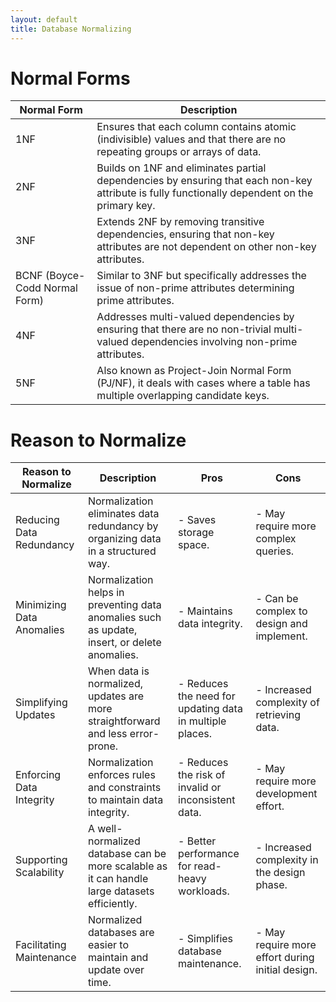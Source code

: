 ```yaml
---
layout: default
title: Database Normalizing
---
```


# Normal Forms

| Normal Form  |Description|
|-|-|
| 1NF  | Ensures that each column contains atomic (indivisible) values and that there are no repeating groups or arrays of data. |
| 2NF  | Builds on 1NF and eliminates partial dependencies by ensuring that each non-key attribute is fully functionally dependent on the primary key. |
| 3NF   | Extends 2NF by removing transitive dependencies, ensuring that non-key attributes are not dependent on other non-key attributes. |
| BCNF (Boyce-Codd Normal Form) | Similar to 3NF but specifically addresses the issue of non-prime attributes determining prime attributes. |
| 4NF  | Addresses multi-valued dependencies by ensuring that there are no non-trivial multi-valued dependencies involving non-prime attributes. |
| 5NF  | Also known as Project-Join Normal Form (PJ/NF), it deals with cases where a table has multiple overlapping candidate keys. |

# Reason to Normalize

| Reason to Normalize       | Description                                                                                              | Pros                                               | Cons                                               |
|---------------------------|----------------------------------------------------------------------------------------------------------|---------------------------------------------------|---------------------------------------------------|
| Reducing Data Redundancy  | Normalization eliminates data redundancy by organizing data in a structured way.                      | - Saves storage space.                            | - May require more complex queries.               |
| Minimizing Data Anomalies | Normalization helps in preventing data anomalies such as update, insert, or delete anomalies.           | - Maintains data integrity.                      | - Can be complex to design and implement.         |
| Simplifying Updates       | When data is normalized, updates are more straightforward and less error-prone.                       | - Reduces the need for updating data in multiple places. | - Increased complexity of retrieving data.       |
| Enforcing Data Integrity  | Normalization enforces rules and constraints to maintain data integrity.                                | - Reduces the risk of invalid or inconsistent data. | - May require more development effort.            |
| Supporting Scalability    | A well-normalized database can be more scalable as it can handle large datasets efficiently.           | - Better performance for read-heavy workloads.   | - Increased complexity in the design phase.       |
| Facilitating Maintenance  | Normalized databases are easier to maintain and update over time.                                         | - Simplifies database maintenance.               | - May require more effort during initial design.   |

